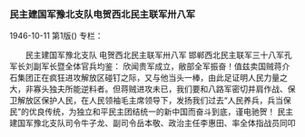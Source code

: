 ### 民主建国军豫北支队电贺西北民主联军卅八军

1946-10-11
第1版()
专栏：

　　民主建国军豫北支队
    电贺西北民主联军卅八军
    邯郸西北民主联军三十八军孔军长刘副军长暨全体官兵均鉴：
    欣闻贵军成立，敝部全军振奋！值兹卖国贼蒋介石集团正在疯狂进攻解放区碰钉之际，又与他当头一棒，由此足证明人民力量之大，非寡头独夫所能逆料者。但蒋贼进攻未已，我们要和八路军密切并肩作战、保卫解放区保护人民，在人民领袖毛主席领导下，发扬我们过去“人民养兵，兵当保民”的优良传统，为独立和平民主团结统一的新中国而奋斗到底，谨电驰贺！
    民主建国军豫北支队司令牛子龙、副司令岳本敬、政治主任李惠田、率全体指战员同叩
